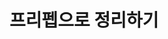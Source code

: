 # 프리펩으로 정리하기

<figure><img src="../../../.gitbook/assets/스크린샷 2025-01-12 오후 10.47.56.png" alt=""><figcaption></figcaption></figure>

<figure><img src="../../../.gitbook/assets/스크린샷 2025-01-12 오후 10.48.39.png" alt=""><figcaption></figcaption></figure>
